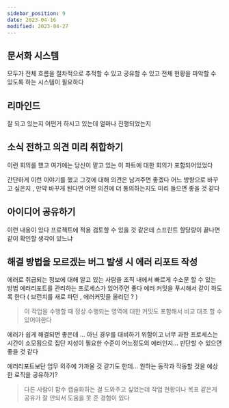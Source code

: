 ```yaml
---
sidebar_position: 9
date: 2023-04-16
modified: 2023-04-27
---
```


## 문서화 시스템

모두가 전체 흐름을 절차적으로 추적할 수 있고
공유할 수 있고
전체 현황을 파악할 수 있도록 하는 시스템이 필요하다

## 리마인드

잘 되고 있는지
어떤거 하시고 있는데 얼마나 진행되었는지

## 소식 전하고 의견 미리 취합하기

이런 회의를 했고
여기에는 당신이 맡고 있는 이 파트에 대한 회의가 포함되어있었다

간단하게 이런 이야기를 했고
그것에 대해 의견은 남겨주면 좋겠다
어느 방향으로 바꾸고 싶은지 , 만약 바꾸게 된다면 어떤 의견에 더 통의하는지도 미리 들으면 좋을 것 같다

## 아이디어 공유하기

이런 내용이 있다
프로젝트에 적용 검토할 수 있을 것 같은데
스프린트 할당량이 끝나면 같이 확인할 생각이 있느냐

## 해결 방법을 모르겠는 버그 발생 시 에러 리포트 작성

에러로 취급되는 정보에 대해 알고 있는 사람을 조직 내에서 빠르게 수소문 할 수 있는 방법
에러리포트를 관리하는 프로세스가 있어주면 좋다
에러 커밋을 푸시해서 같이 하도록 한다 ( 브런치를 새로 파던 , 에러커밋을 올리던 ? )

> 이 작업을 수행할 때 정상 수행되는 영역에 대한 커밋도 포함해서 비교 대조 할 수 있어야한다

에러가 쉽게 해결되면 좋은데 ... 아닌 경우를 대비하기 위함이고
너무 과한 프로세스는 시간이 소모됨으로 집단 지성이 필요한 수준이 어느정도의 에러인지...
판단할 수 있으면 좋을 것 같다

에러리포트보단 업무 외주에 가까울 것 같기도 한데...
원하는 동작과 작동할 것을 예상한 로직을 공유하기?

> 다른 사람이 함수 캡슐화하는 걸 도와주고 싶었는데 작업 현황이나 목표 같은게 공유가 잘 안되서 도움을 못 준 경험이 있다

##
